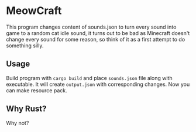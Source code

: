 # MeowCraft
This program changes content of sounds.json to turn every sound into game to a random cat idle sound, it turns out to be bad as Minecraft doesn't change every sound for some reason, so think of it as a first attempt to do something silly.

## Usage
Build program with `cargo build` and place `sounds.json` file along with executable. It will create `output.json` with corresponding changes. Now you can make resource pack.

## Why Rust?
Why not?